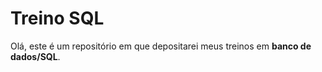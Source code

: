 # Treino SQL

Olá, este é um repositório em que depositarei meus treinos em **banco de dados/SQL**.
